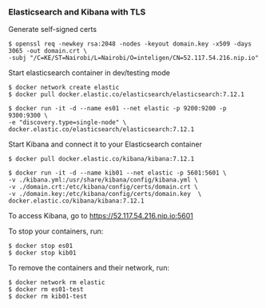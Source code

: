 
### Elasticsearch and Kibana with TLS

Generate self-signed certs
```
$ openssl req -newkey rsa:2048 -nodes -keyout domain.key -x509 -days 3065 -out domain.crt \
-subj "/C=KE/ST=Nairobi/L=Nairobi/O=inteligen/CN=52.117.54.216.nip.io"
```
Start elasticsearch container in dev/testing mode
```
$ docker network create elastic
$ docker pull docker.elastic.co/elasticsearch/elasticsearch:7.12.1

$ docker run -it -d --name es01 --net elastic -p 9200:9200 -p 9300:9300 \
-e "discovery.type=single-node" \
docker.elastic.co/elasticsearch/elasticsearch:7.12.1
```
Start Kibana and connect it to your Elasticsearch container
```
$ docker pull docker.elastic.co/kibana/kibana:7.12.1

$ docker run -it -d --name kib01 --net elastic -p 5601:5601 \
-v ./kibana.yml:/usr/share/kibana/config/kibana.yml \
-v ./domain.crt:/etc/kibana/config/certs/domain.crt \
-v ./domain.key:/etc/kibana/config/certs/domain.key  \
docker.elastic.co/kibana/kibana:7.12.1
```
To access Kibana, go to https://52.117.54.216.nip.io:5601

To stop your containers, run:
```
$ docker stop es01
$ docker stop kib01
```
To remove the containers and their network, run:
```
$ docker network rm elastic
$ docker rm es01-test
$ docker rm kib01-test
```
